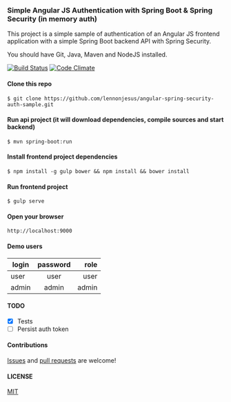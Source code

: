 ### Simple Angular JS Authentication with Spring Boot & Spring Security (in memory auth)

This project is a simple sample of authentication of an Angular JS frontend application with a simple Spring Boot backend API with Spring Security.

You should have Git, Java, Maven and NodeJS installed.

[![Build Status](https://travis-ci.org/lennonjesus/angular-spring-security-auth-sample.svg?branch=master)](https://travis-ci.org/lennonjesus/angular-spring-security-auth-sample)
[![Code Climate](https://codeclimate.com/github/lennonjesus/angular-spring-security-auth-sample/badges/gpa.svg)](https://codeclimate.com/github/lennonjesus/angular-spring-security-auth-sample)

#### Clone this repo
```
$ git clone https://github.com/lennonjesus/angular-spring-security-auth-sample.git
```

#### Run api project (it will download dependencies, compile sources and start backend)
```
$ mvn spring-boot:run
```

#### Install frontend project dependencies
```
$ npm install -g gulp bower && npm install && bower install
```

#### Run frontend project
```
$ gulp serve
```

#### Open your browser
```
http://localhost:9000
```

#### Demo users

|login|password|role|
|-----|:------:|---:|
|user|user|user|
|admin|admin|admin|

#### TODO

* [x] Tests
* [ ] Persist auth token

#### Contributions

[Issues](https://github.com/lennonjesus/angular-spring-security-auth-sample/issues)
and [pull requests](https://github.com/lennonjesus/angular-spring-security-auth-sample/pulls)
are welcome!

#### LICENSE

[MIT](LICENSE.md)
